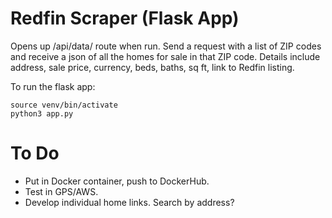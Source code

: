 # Redfin Scraper (Flask App)

Opens up /api/data/ route when run. Send a request with a list of ZIP codes and receive a json of all the homes for sale in that ZIP code. Details include address, sale price, currency, beds, baths, sq ft, link to Redfin listing. 

To run the flask app: 

```
source venv/bin/activate
python3 app.py
```
# To Do

- Put in Docker container, push to DockerHub. 
- Test in GPS/AWS. 
- Develop individual home links. Search by address? 
